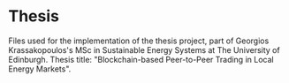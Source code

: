 # Thesis

Files used for the implementation of the thesis project, part of Georgios Krassakopoulos's MSc in Sustainable Energy Systems at The University of Edinburgh.
Thesis title: "Blockchain-based Peer-to-Peer Trading in Local Energy Markets".
